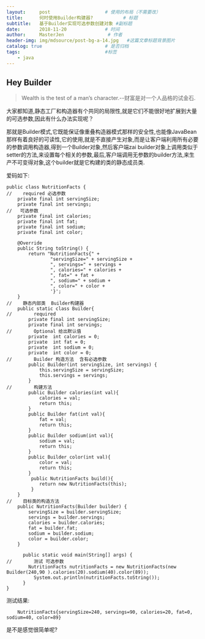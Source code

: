 ```yaml
---
layout:     post                    # 使用的布局（不需要改）
title:      何时使用Builder构建器?           # 标题 
subtitle:   基于Builder实现可选参数创建对象 #副标题
date:       2018-11-20              # 时间
author:     MasterJen                # 作者
header-img: img/mdsource/post-bg-a-14.jpg   #这篇文章标题背景图片
catalog: true                       # 是否归档
tags:                               #标签
    - java
---
```


## Hey Builder

>Wealth is the test of a man’s character.--财富是对一个人品格的试金石.

大家都知道,静态工厂和构造器有个共同的局限性,就是它们不能很好地扩展到大量的可选参数,因此有什么办法实现呢？

那就是Builder模式,它既能保证像重叠构造器模式那样的安全性,也能像JavaBean那样有着良好的可读性,它的使用,就是不直接产生对象,而是让客户端利用所有必要的参数调用构造器,得到一个Builder对象,然后客户端zai builder对象上调用类似于setter的方法,来设置每个相关的参数,最后,客户端调用无参数的builder方法,来生产不可变得对象,这个builder就是它构建的类的静态成员类.

爱码如下:

    public class NutritionFacts {
    //    required 必选参数
        private final int servingSize;
        private final int servings;
    //   可选参数
        private final int calories;
        private final int fat;
        private final int sodium;
        private final int color;
    
        @Override
        public String toString() {
            return "NutritionFacts{" +
                    "servingSize=" + servingSize +
                    ", servings=" + servings +
                    ", calories=" + calories +
                    ", fat=" + fat +
                    ", sodium=" + sodium +
                    ", color=" + color +
                    '}';
        }
    //    静态内部类  Builder构建器
        public static class Builder{
    //        required
            private final int servingSize;
            private final int servings;
    //        Optional 给出默认值
            private  int calories = 0;
            private  int fat = 0;
            private  int sodium = 0;
            private  int color = 0;
    //        Builder 构造方法  含有必选参数
            public Builder(int servingSize, int servings) {
                this.servingSize = servingSize;
                this.servings = servings;
            }
    //        构建方法
            public Builder calories(int val){
                calories = val;
                return this;
            }
            public Builder fat(int val){
                fat = val;
                return this;
            }
            public Builder sodium(int val){
                sodium = val;
                return this;
            }
            public Builder color(int val){
                color = val;
                return this;
            }
             public NutritionFacts build(){
                return new NutritionFacts(this);
             }
        }
    //    目标类的构造方法
        public NutritionFacts(Builder builder) {
            servingSize = builder.servingSize;
            servings = builder.servings;
            calories = builder.calories;
            fat = builder.fat;
            sodium = builder.sodium;
            color = builder.color;
        }
    
          public static void main(String[] args) {
    //        测试 可选参数
            NutritionFacts nutritionFacts = new NutritionFacts(new Builder(240,90 ).calories(20).sodium(40).color(89));
              System.out.println(nutritionFacts.toString());
          }
    }
    
测试结果:

        NutritionFacts{servingSize=240, servings=90, calories=20, fat=0, sodium=40, color=89}
        
是不是感觉很简单呢?        